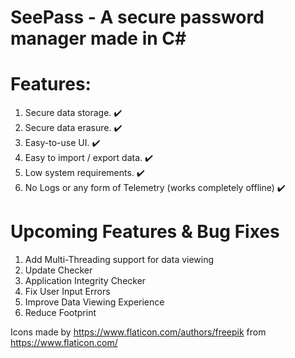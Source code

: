 # SeePass - A secure password manager made in C#
# Features:
1. Secure data storage. :heavy_check_mark:
2. Secure data erasure. :heavy_check_mark:
3. Easy-to-use UI. :heavy_check_mark:
4. Easy to import / export data. :heavy_check_mark:
5. Low system requirements. :heavy_check_mark:
6. No Logs or any form of Telemetry (works completely offline) :heavy_check_mark:

# Upcoming Features & Bug Fixes
1. Add Multi-Threading support for data viewing
2. Update Checker
3. Application Integrity Checker
4. Fix User Input Errors
5. Improve Data Viewing Experience
6. Reduce Footprint

Icons made by https://www.flaticon.com/authors/freepik from https://www.flaticon.com/
